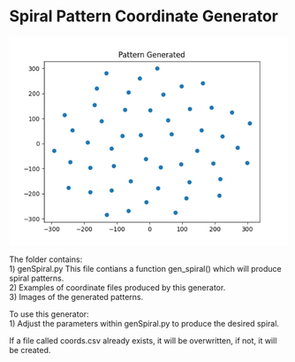 # Spiral Pattern Coordinate Generator 
![Tools](doubleSpiral.png "")


The folder contains:<br>
    1) genSpiral.py This file contians a function gen_spiral() which will produce spiral patterns.<br> 
    2) Examples of coordinate files produced by this generator.<br>
    3) Images of the generated patterns. <br>

To use this generator:<br>
    1) Adjust the parameters within genSpiral.py to produce the desired spiral. <br>

If a file called coords.csv already exists, it will be overwritten, if not, it will be created. 
